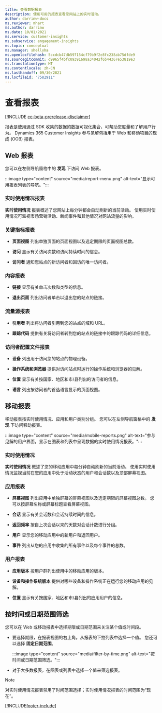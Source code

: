 ```yaml
---
title: 查看数据报表
description: 使用可用的报表查看您网站上的实时活动。
author: darrinw-docs
ms.reviewer: mhart
ms.author: darrinw
ms.date: 10/01/2021
ms.service: customer-insights
ms.subservice: engagement-insights
ms.topic: conceptual
ms.manager: shellyha
ms.openlocfilehash: 5ccdcb47db597154cf79b9f2e8fc238ab75dfde9
ms.sourcegitcommit: d9965f4bfc09391698a34042f6b44367e53819e3
ms.translationtype: HT
ms.contentlocale: zh-CN
ms.lasthandoff: 09/30/2021
ms.locfileid: "7582911"
---
```

# <a name="view-reports"></a>查看报表

[!INCLUDE [cc-beta-prerelease-disclaimer](includes/cc-beta-prerelease-disclaimer.md)]

报表是使用通过 SDK 收集的数据的数据可视化集合，可帮助您度量和了解用户行为。 Dynamics 365 Customer Insights 参与见解包括用于 Web 和移动项目的现成 (OOB) 报表。  

## <a name="web-reports"></a>Web 报表

您可以在左侧导航窗格中的 **发现** 下访问 Web 报表。

:::image type="content" source="media/report-menu.png" alt-text="显示可用报表列表的导航。":::

### <a name="real-time-usage-report"></a>实时使用情况报表

**实时使用情况** 报表概述了您网站上每分钟都会自动刷新的当前活动。 使用实时使用情况可监视市场营销活动、新闻事件和其他情况对网站流量的影响。

### <a name="key-metrics-reports"></a>关键指标报表

- **页面视图** 列出单独页面的页面视图以及选定期限的页面视图总数。

- **访问** 显示有关访问次数和访问持续时间的信息。

- **访问者** 通知您站点的新访问者和回访的唯一访问者。

### <a name="content-reports"></a>内容报表

- **链接** 显示有关单击次数和类型的信息。

- **退出页面** 列出访问者单击以退出您的站点的链接。

### <a name="traffic-sources-reports"></a>流量源报表

- **引用者** 列出将访问者引用到您的站点的域和 URL。

- **跟踪代码** 提供有关将访问者转到您的站点的链接中的跟踪代码的详细信息。

### <a name="visitor-profiles-reports"></a>访问者配置文件报表

- **设备** 列出用于访问您的站点的物理设备。

- **操作系统和浏览器** 提供对访问站点时运行的操作系统和浏览器的见解。

- **位置** 显示有关按国家、地区和市/县列出的访问者的信息。

- **语言** 列出按访问者的首选语言显示的页面视图。

## <a name="mobile-reports"></a>移动报表

移动报表按实时使用情况、应用和用户类别分组。 您可以在左侧导航窗格中的 **发现** 下访问移动报表。   

:::image type="content" source="media/mobile-reports.png" alt-text="参与见解的用户界面，显示在图表和列表中呈现数据的实时使用情况报表。":::   

### <a name="real-time-usage"></a>实时使用情况

**实时使用情况** 概述了您的移动应用中每分钟自动刷新的当前活动。 使用实时使用情况监视当前在您的应用中处于活动状态的用户和会话数以及顶部屏幕视图。

### <a name="app-reports"></a>应用报表

- **屏幕视图** 列出应用中单独屏幕的屏幕视图以及选定期限的屏幕视图总数。 您可以按屏幕名称或屏幕标题查看屏幕视图。

- **会话** 显示有关会话数和会话持续时间的信息。

- **返回频率** 按自上次会话以来的天数对会话计数进行分组。

- **用户** 显示您的移动应用中的新用户和返回用户。

- **事件** 列出从您的应用中收集的所有事件以及每个事件的总数。

### <a name="user-reports"></a>用户报表

- **应用版本** 按用户群列出使用中的移动应用的版本。

- **设备和操作系统版本** 提供对哪些设备和操作系统正在运行您的移动应用的见解。

- **位置** 显示有关按国家、地区和市/县列出的应用用户的信息。

## <a name="filter-by-time-or-date-range"></a>按时间或日期范围筛选

您可以在 Web 或移动报表中选择期限或日期范围来关注某个值或时间段。 

- 要选择期限，在报表视图的右上角，从报表的下拉列表中选择一个值。 您还可以选择 **固定日期范围**。 

  :::image type="content" source="media/filter-by-time.png" alt-text="按时间或日期范围筛选。":::   

- 对于大多数报表，在图表或列表中选择一个值来筛选报表。

> [!NOTE]
> 对实时使用情况报表禁用了时间范围选择；实时使用情况报表的时间范围为“现在”。


[!INCLUDE[footer-include](../includes/footer-banner.md)]
